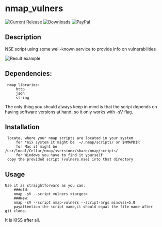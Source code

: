 # nmap_vulners

[![Current Release](https://img.shields.io/github/release/vulnersCom/nmap-vulners.svg "Current Release")](https://github.com/vulnersCom/nmap-vulners/releases/latest)
[![Downloads](https://img.shields.io/github/downloads/vulnersCom/nmap-vulners/total.svg "Downloads")](https://github.com/vulnersCom/nmap-vulners/releases) [![PayPal](https://img.shields.io/badge/donate-PayPal-green.svg)](https://paypal.me/videns)

## Description

NSE script using some well-known service to provide info on vulnerabilities

![Result example](example.png)

## Dependencies:
     nmap libraries:
         http
         json
         string

The only thing you should always keep in mind is that the script depends on having software versions at hand, so it only works with -sV flag.

## Installation
     locate, where your nmap scripts are located in your system
         for *nix system it might be  ~/.nmap/scripts/ or $NMAPDIR
         for Mac it might be /usr/local/Cellar/nmap/<version>/share/nmap/scripts/
         for Windows you have to find it yourself
     copy the provided script (vulners.nse) into that directory

## Usage
    Use it as straightforward as you can:
        ###old:
        nmap -sV --script vulners <target>
        ###New:
        nmap -sV --script nmap-vulners --script-args mincvss=5.0
        payattention the script name,it should equal the file name after git clone.
        
It is KISS after all.
